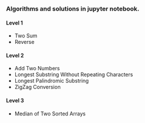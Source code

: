 ### Algorithms and solutions in jupyter notebook.

#### Level 1

- Two Sum
- Reverse 

#### Level 2

- Add Two Numbers
- Longest Substring Without Repeating Characters
- Longest Palindromic Substring
- ZigZag Conversion

#### Level 3 

- Median of Two Sorted Arrays
